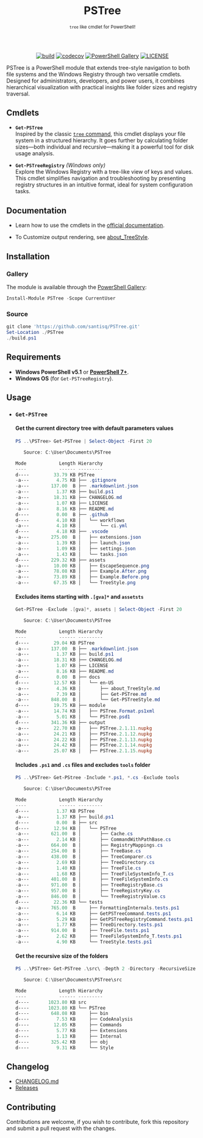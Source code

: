 <h1 align="center">PSTree</h1>

<div align="center">
   <sub>

   `tree` like cmdlet for PowerShell!
   
   </sub>
<br/><br/>

[![build](https://github.com/santisq/PSTree/actions/workflows/ci.yml/badge.svg)](https://github.com/santisq/PSTree/actions/workflows/ci.yml)
[![codecov](https://codecov.io/gh/santisq/PSTree/branch/main/graph/badge.svg?token=b51IOhpLfQ)](https://codecov.io/gh/santisq/PSTree)
[![PowerShell Gallery](https://img.shields.io/powershellgallery/dt/PSTree?color=%23008FC7)](https://www.powershellgallery.com/packages/PSTree)
[![LICENSE](https://img.shields.io/github/license/santisq/PSTree)](https://github.com/santisq/PSTree/blob/main/LICENSE)

</div>

PSTree is a PowerShell module that extends tree-style navigation to both file systems and the Windows Registry through two versatile cmdlets. Designed for administrators, developers, and power users, it combines hierarchical visualization with practical insights like folder sizes and registry traversal.

## Cmdlets

- **`Get-PSTree`**  
  Inspired by the classic [`tree` command](https://docs.microsoft.com/en-us/windows-server/administration/windows-commands/tree), this cmdlet displays your file system in a structured hierarchy. It goes further by calculating folder sizes—both individual and recursive—making it a powerful tool for disk usage analysis.

- **`Get-PSTreeRegistry`** *(Windows only)*  
  Explore the Windows Registry with a tree-like view of keys and values. This cmdlet simplifies navigation and troubleshooting by presenting registry structures in an intuitive format, ideal for system configuration tasks.

## Documentation

- Learn how to use the cmdlets in the [official documentation](./docs/en-US/).

- To Customize output rendering, see [about_TreeStyle](./docs/en-US/about_TreeStyle.md).

## Installation

### Gallery

The module is available through the [PowerShell Gallery](https://www.powershellgallery.com/packages/PSTree):

```powershell
Install-Module PSTree -Scope CurrentUser
```

### Source

```powershell
git clone 'https://github.com/santisq/PSTree.git'
Set-Location ./PSTree
./build.ps1
```

## Requirements

- **Windows PowerShell v5.1** or [**PowerShell 7+**](https://github.com/PowerShell/PowerShell).
- **Windows OS** (for `Get-PSTreeRegistry`).

## Usage

- ### `Get-PSTree`

  #### Get the current directory tree with default parameters values

   ```powershell
   PS ..\PSTree> Get-PSTree | Select-Object -First 20

      Source: C:\User\Documents\PSTree

   Mode            Length Hierarchy
   ----            ------ ---------
   d----         33.79 KB PSTree
   -a---          4.75 KB ├── .gitignore
   -a---        137.00  B ├── .markdownlint.json
   -a---          1.37 KB ├── build.ps1
   -a---         18.31 KB ├── CHANGELOG.md
   -a---          1.07 KB ├── LICENSE
   -a---          8.16 KB ├── README.md
   d----          0.00  B ├── .github
   d----          4.10 KB │   └── workflows
   -a---          4.10 KB │       └── ci.yml
   d----          4.18 KB ├── .vscode
   -a---        275.00  B │   ├── extensions.json
   -a---          1.39 KB │   ├── launch.json
   -a---          1.09 KB │   ├── settings.json
   -a---          1.43 KB │   └── tasks.json
   d----        229.32 KB ├── assets
   -a---         10.00 KB │   ├── EscapeSequence.png
   -a---         78.08 KB │   ├── Example.After.png
   -a---         73.89 KB │   ├── Example.Before.png
   -a---         67.35 KB │   └── TreeStyle.png
   ```

  #### Excludes items starting with `.[gva]*` and `assetsts`

   ```powershell
   Get-PSTree -Exclude .[gva]*, assets | Select-Object -First 20

      Source: C:\User\Documents\PSTree

   Mode            Length Hierarchy
   ----            ------ ---------
   d----         29.04 KB PSTree
   -a---        137.00  B ├── .markdownlint.json
   -a---          1.37 KB ├── build.ps1
   -a---         18.31 KB ├── CHANGELOG.md
   -a---          1.07 KB ├── LICENSE
   -a---          8.16 KB ├── README.md
   d----          0.00  B ├── docs
   d----         12.57 KB │   └── en-US
   -a---          4.36 KB │       ├── about_TreeStyle.md
   -a---          7.39 KB │       ├── Get-PSTree.md
   -a---        848.00  B │       └── Get-PSTreeStyle.md
   d----         19.75 KB ├── module
   -a---         14.74 KB │   ├── PSTree.Format.ps1xml
   -a---          5.01 KB │   └── PSTree.psd1
   d----        341.36 KB ├── output
   -a---         22.70 KB │   ├── PSTree.2.1.11.nupkg
   -a---         24.21 KB │   ├── PSTree.2.1.12.nupkg
   -a---         24.22 KB │   ├── PSTree.2.1.13.nupkg
   -a---         24.42 KB │   ├── PSTree.2.1.14.nupkg
   -a---         25.07 KB │   ├── PSTree.2.1.15.nupkg
   ```

  #### Includes `.ps1` and `.cs` files and excludes `tools` folder

   ```powershell
   PS ..\PSTree> Get-PStree -Include *.ps1, *.cs -Exclude tools

      Source: C:\User\Documents\PSTree

   Mode            Length Hierarchy
   ----            ------ ---------
   d----          1.37 KB PSTree
   -a---          1.37 KB ├── build.ps1
   d----          0.00  B ├── src
   d----         12.94 KB │   └── PSTree
   -a---        621.00  B │       ├── Cache.cs
   -a---          2.14 KB │       ├── CommandWithPathBase.cs
   -a---        664.00  B │       ├── RegistryMappings.cs
   -a---        254.00  B │       ├── TreeBase.cs
   -a---        438.00  B │       ├── TreeComparer.cs
   -a---          2.69 KB │       ├── TreeDirectory.cs
   -a---          1.40 KB │       ├── TreeFile.cs
   -a---          1.68 KB │       ├── TreeFileSystemInfo_T.cs
   -a---        401.00  B │       ├── TreeFileSystemInfo.cs
   -a---        971.00  B │       ├── TreeRegistryBase.cs
   -a---        957.00  B │       ├── TreeRegistryKey.cs
   -a---        846.00  B │       └── TreeRegistryValue.cs
   d----         22.36 KB └── tests
   -a---        765.00  B     ├── FormattingInternals.tests.ps1
   -a---          6.14 KB     ├── GetPSTreeCommand.tests.ps1
   -a---          5.29 KB     ├── GetPSTreeRegistryCommand.tests.ps1
   -a---          1.77 KB     ├── TreeDirectory.tests.ps1
   -a---        914.00  B     ├── TreeFile.tests.ps1
   -a---          2.62 KB     ├── TreeFileSystemInfo_T.tests.ps1
   -a---          4.90 KB     └── TreeStyle.tests.ps1
   ```

  #### Get the recursive size of the folders

   ```powershell
   PS ..\PSTree> Get-PSTree .\src\ -Depth 2 -Directory -RecursiveSize

      Source: C:\User\Documents\PSTree\src

   Mode            Length Hierarchy
   ----            ------ ---------
   d----       1023.80 KB src
   d----       1023.80 KB └── PSTree
   d----        648.08 KB     ├── bin
   d----          7.53 KB     ├── CodeAnalysis
   d----         12.05 KB     ├── Commands
   d----          5.77 KB     ├── Extensions
   d----          1.13 KB     ├── Internal
   d----        325.42 KB     ├── obj
   d----          9.31 KB     └── Style
   ```

## Changelog

- [CHANGELOG.md](CHANGELOG.md)
- [Releases](https://github.com/santisq/PSTree/releases)

## Contributing

Contributions are welcome, if you wish to contribute, fork this repository and submit a pull request with the changes.

